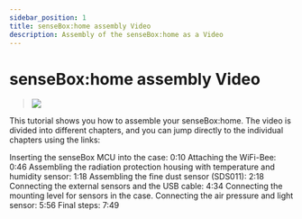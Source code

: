 ```yaml
---
sidebar_position: 1
title: senseBox:home assembly Video
description: Assembly of the senseBox:home as a Video
---
```

# senseBox:home assembly Video

> [![](/img/sensebox-home-bilder/aufbau-video/Bildschirmfoto-vom-2022-09-01-15-37-31.png)](https://www.youtube.com/watch?v=dUuRfZI39U8&ab_channel=senseBox)

This tutorial shows you how to assemble your senseBox:home.
The video is divided into different chapters, and you can jump directly to the individual chapters using the links:

Inserting the senseBox MCU into the case: 0:10
Attaching the WiFi-Bee: 0:46
Assembling the radiation protection housing with temperature and humidity sensor: 1:18
Assembling the fine dust sensor (SDS011): 2:18
Connecting the external sensors and the USB cable: 4:34
Connecting the mounting level for sensors in the case. Connecting the air pressure and light sensor: 5:56
Final steps: 7:49
